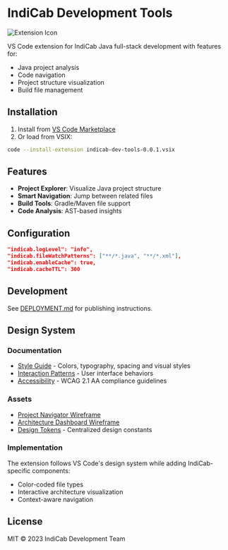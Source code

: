 # IndiCab Development Tools

![Extension Icon](icon.png)

VS Code extension for IndiCab Java full-stack development with features for:
- Java project analysis
- Code navigation
- Project structure visualization
- Build file management

## Installation
1. Install from [VS Code Marketplace](https://marketplace.visualstudio.com/items?itemName=indicab-dev-tools)
2. Or load from VSIX:
```bash
code --install-extension indicab-dev-tools-0.0.1.vsix
```

## Features
- **Project Explorer**: Visualize Java project structure
- **Smart Navigation**: Jump between related files
- **Build Tools**: Gradle/Maven file support
- **Code Analysis**: AST-based insights

## Configuration
```json
"indicab.logLevel": "info",
"indicab.fileWatchPatterns": ["**/*.java", "**/*.xml"],
"indicab.enableCache": true,
"indicab.cacheTTL": 300
```

## Development
See [DEPLOYMENT.md](DEPLOYMENT.md) for publishing instructions.

## Design System

### Documentation
- [Style Guide](docs/style-guide.md) - Colors, typography, spacing and visual styles
- [Interaction Patterns](docs/interaction-patterns.md) - User interface behaviors
- [Accessibility](docs/accessibility.md) - WCAG 2.1 AA compliance guidelines

### Assets
- [Project Navigator Wireframe](assets/design/wireframes/project_navigator.md)
- [Architecture Dashboard Wireframe](assets/design/wireframes/architecture_dashboard.md)
- [Design Tokens](src/utils/DesignSystem.ts) - Centralized design constants

### Implementation
The extension follows VS Code's design system while adding IndiCab-specific components:
- Color-coded file types
- Interactive architecture visualization
- Context-aware navigation

## License
MIT © 2023 IndiCab Development Team
